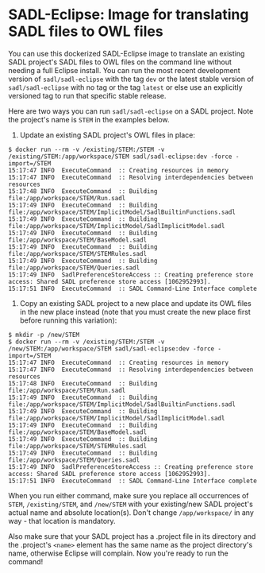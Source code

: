 <!-- markdownlint-disable line-length -->

# SADL-Eclipse: Image for translating SADL files to OWL files

You can use this dockerized SADL-Eclipse image to translate an
existing SADL project's SADL files to OWL files on the command line
without needing a full Eclipse install.  You can run the most recent
development version of `sadl/sadl-eclipse` with the tag `dev` or the
latest stable version of `sadl/sadl-eclipse` with no tag or the tag
`latest` or else use an explicitly versioned tag to run that specific
stable release.

Here are two ways you can run `sadl/sadl-eclipse` on a SADL project.
Note the project's name is `STEM` in the examples below.

1. Update an existing SADL project's OWL files in place:

```shell
$ docker run --rm -v /existing/STEM:/STEM -v /existing/STEM:/app/workspace/STEM sadl/sadl-eclipse:dev -force -import=/STEM
15:17:47 INFO  ExecuteCommand  :: Creating resources in memory
15:17:47 INFO  ExecuteCommand  :: Resolving interdependencies between resources
15:17:48 INFO  ExecuteCommand  :: Building file:/app/workspace/STEM/Run.sadl
15:17:49 INFO  ExecuteCommand  :: Building file:/app/workspace/STEM/ImplicitModel/SadlBuiltinFunctions.sadl
15:17:49 INFO  ExecuteCommand  :: Building file:/app/workspace/STEM/ImplicitModel/SadlImplicitModel.sadl
15:17:49 INFO  ExecuteCommand  :: Building file:/app/workspace/STEM/BaseModel.sadl
15:17:49 INFO  ExecuteCommand  :: Building file:/app/workspace/STEM/STEMRules.sadl
15:17:49 INFO  ExecuteCommand  :: Building file:/app/workspace/STEM/Queries.sadl
15:17:49 INFO  SadlPreferenceStoreAccess :: Creating preference store access: Shared SADL preference store access [1062952993].
15:17:51 INFO  ExecuteCommand  :: SADL Command-Line Interface complete
```

1. Copy an existing SADL project to a new place and update its OWL
files in the new place instead (note that you must create the new
place first before running this variation):

```shell
$ mkdir -p /new/STEM
$ docker run --rm -v /existing/STEM:/STEM -v /new/STEM:/app/workspace/STEM sadl/sadl-eclipse:dev -force -import=/STEM
15:17:47 INFO  ExecuteCommand  :: Creating resources in memory
15:17:47 INFO  ExecuteCommand  :: Resolving interdependencies between resources
15:17:48 INFO  ExecuteCommand  :: Building file:/app/workspace/STEM/Run.sadl
15:17:49 INFO  ExecuteCommand  :: Building file:/app/workspace/STEM/ImplicitModel/SadlBuiltinFunctions.sadl
15:17:49 INFO  ExecuteCommand  :: Building file:/app/workspace/STEM/ImplicitModel/SadlImplicitModel.sadl
15:17:49 INFO  ExecuteCommand  :: Building file:/app/workspace/STEM/BaseModel.sadl
15:17:49 INFO  ExecuteCommand  :: Building file:/app/workspace/STEM/STEMRules.sadl
15:17:49 INFO  ExecuteCommand  :: Building file:/app/workspace/STEM/Queries.sadl
15:17:49 INFO  SadlPreferenceStoreAccess :: Creating preference store access: Shared SADL preference store access [1062952993].
15:17:51 INFO  ExecuteCommand  :: SADL Command-Line Interface complete
```

When you run either command, make sure you replace all occurrences of
`STEM`, `/existing/STEM`, and `/new/STEM` with your existing/new SADL
project's actual name and absolute location(s).  Don't change
`/app/workspace/` in any way - that location is mandatory.

Also make sure that your SADL project has a .project file in its
directory and the .project's `<name>` element has the same name as the
project directory's name, otherwise Eclipse will complain.  Now you're
ready to run the command!
